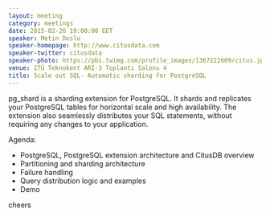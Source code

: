 ```yaml
---
layout: meeting
category: meetings
date: 2015-02-26 19:00:00 EET
speaker: Metin Doslu
speaker-homepage: http://www.citusdata.com
speaker-twitter: citusdata
speaker-photo: https://pbs.twimg.com/profile_images/1367222609/citus.jpg
venue: ITÜ Teknokent ARI-3 Toplantı Salonu 4
title: Scale out SQL- Automatic sharding for PostgreSQL
---
```


pg_shard is a sharding extension for PostgreSQL. It shards and replicates your PostgreSQL tables for horizontal scale and high availability. The extension also seamlessly distributes your SQL statements, without requiring any changes to your application.

Agenda: 

- PostgreSQL, PostgreSQL extension architecture and CitusDB overview
- Partitioning and sharding architecture 
- Failure handling
- Query distribution logic and examples
- Demo


cheers
